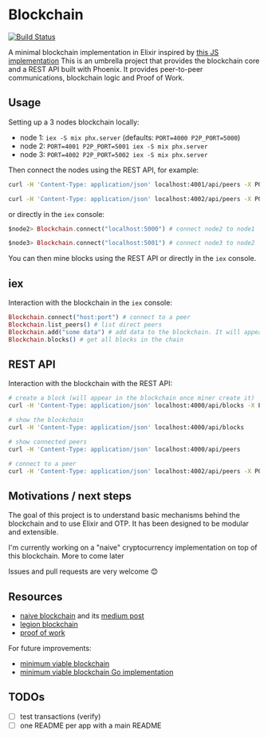 # Blockchain

[![Build Status](https://travis-ci.org/robinmonjo/blockchain.svg?branch=master)](https://travis-ci.org/robinmonjo/blockchain)

A minimal blockchain implementation in Elixir inspired by [this JS implementation](https://github.com/lhartikk/naivechain)
This is an umbrella project that provides the blockchain core and a REST API built with Phoenix.
It provides peer-to-peer communications, blockchain logic and Proof of Work.

## Usage

Setting up a 3 nodes blockchain locally:

- node 1: `iex -S mix phx.server` (defaults: `PORT=4000 P2P_PORT=5000`)
- node 2: `PORT=4001 P2P_PORT=5001 iex -S mix phx.server`
- node 3: `PORT=4002 P2P_PORT=5002 iex -S mix phx.server`

Then connect the nodes using the REST API, for example:

```bash
curl -H 'Content-Type: application/json' localhost:4001/api/peers -X POST -d '{ "uri": "localhost:5000"}'  # connect node2 to node1

curl -H 'Content-Type: application/json' localhost:4002/api/peers -X POST -d '{ "uri": "localhost:5001"}'  # connect node3 to node2
```

or directly in the `iex` console:

```elixir
$node2> Blockchain.connect("localhost:5000") # connect node2 to node1

$node3> Blockchain.connect("localhost:5001") # connect node3 to node2
```

You can then mine blocks using the REST API or directly in the `iex` console.

## iex

Interaction with the blockchain in the `iex` console:

```elixir
Blockchain.connect("host:port") # connect to a peer
Blockchain.list_peers() # list direct peers
Blockchain.add("some data") # add data to the blockchain. It will appear once mined
Blockchain.blocks() # get all blocks in the chain
```

## REST API

Interaction with the blockchain with the REST API:

```bash
# create a block (will appear in the blockchain once miner create it)
curl -H 'Content-Type: application/json' localhost:4000/api/blocks -X POST -d '{"data": "block data"}'

# show the blockchain
curl -H 'Content-Type: application/json' localhost:4000/api/blocks

# show connected peers
curl -H 'Content-Type: application/json' localhost:4000/api/peers

# connect to a peer
curl -H 'Content-Type: application/json' localhost:4002/api/peers -X POST -d '{ "uri": "localhost:5001"}'
```

## Motivations / next steps

The goal of this project is to understand basic mechanisms behind the blockchain and to use Elixir and OTP. It has been designed to be modular and extensible.

I'm currently working on a "naive" cryptocurrency implementation on top of this blockchain. More to come later

Issues and pull requests are very welcome 😊

## Resources

- [naive blockchain](https://github.com/lhartikk/naivechain) and its [medium post](https://medium.com/@lhartikk/a-blockchain-in-200-lines-of-code-963cc1cc0e54#.dttbm9afr5)
- [legion blockchain](https://github.com/aviaviavi/legion)
- [proof of work](https://en.bitcoin.it/wiki/Proof_of_work)

For future improvements:

- [minimum viable blockchain](https://www.igvita.com/2014/05/05/minimum-viable-block-chain/)
- [minimum viable blockchain Go implementation](https://github.com/izqui/blockchain)

## TODOs

- [ ] test transactions (verify)
- [ ] one README per app with a main README
